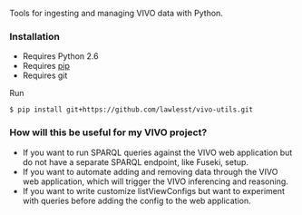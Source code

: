 Tools for ingesting and managing VIVO data with Python.

### Installation

* Requires Python 2.6
* Requires [pip](https://pypi.python.org/pypi/pip)
* Requires git

Run
~~~
$ pip install git+https://github.com/lawlesst/vivo-utils.git
~~~

### How will this be useful for my VIVO project? 

* If you want to run SPARQL queries against the VIVO web application but do not have a separate SPARQL endpoint, like Fuseki, setup.
* If you want to automate adding and removing data through the VIVO web application, which will trigger the VIVO inferencing and reasoning.
* If you want to write customize listViewConfigs but want to experiment with queries before adding the config to the web application.


